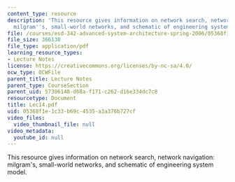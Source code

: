 ```yaml
---
content_type: resource
description: 'This resource gives information on network search, network navigation:
  milgram''s, small-world networks, and schematic of engineering system model.'
file: /courses/esd-342-advanced-system-architecture-spring-2006/05368f1e1c33b69c4535a3a376b727cf_Lec14.pdf
file_size: 366130
file_type: application/pdf
learning_resource_types:
- Lecture Notes
license: https://creativecommons.org/licenses/by-nc-sa/4.0/
ocw_type: OCWFile
parent_title: Lecture Notes
parent_type: CourseSection
parent_uid: 57306148-d68a-f171-c262-d16e334dc7c8
resourcetype: Document
title: Lec14.pdf
uid: 05368f1e-1c33-b69c-4535-a3a376b727cf
video_files:
  video_thumbnail_file: null
video_metadata:
  youtube_id: null
---
```

This resource gives information on network search, network navigation: milgram's, small-world networks, and schematic of engineering system model.